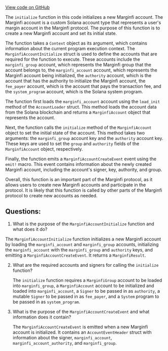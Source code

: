 [View code on GitHub](https://github.com/mrgnlabs/marginfi-v2/src/instructions/marginfi_account/initialize.rs)

The `initialize` function in this code initializes a new Marginfi account. The Marginfi account is a custom Solana account type that represents a user's margin account in the Marginfi protocol. The purpose of this function is to create a new Marginfi account and set its initial state.

The function takes a `Context` object as its argument, which contains information about the current program execution context. The `MarginfiAccountInitialize` struct is used to define the accounts that are required for the function to execute. These accounts include the `marginfi_group` account, which represents the Marginfi group that the account belongs to, the `marginfi_account` account, which represents the Marginfi account being initialized, the `authority` account, which is the account that has the authority to initialize the Marginfi account, the `fee_payer` account, which is the account that pays the transaction fee, and the `system_program` account, which is the Solana system program.

The function first loads the `marginfi_account` account using the `load_init` method of the `AccountLoader` struct. This method loads the account data from the Solana blockchain and returns a `MarginfiAccount` object that represents the account.

Next, the function calls the `initialize` method of the `MarginfiAccount` object to set the initial state of the account. This method takes two arguments: the `marginfi_group` account key and the `authority` account key. These keys are used to set the `group` and `authority` fields of the `MarginfiAccount` object, respectively.

Finally, the function emits a `MarginfiAccountCreateEvent` event using the `emit!` macro. This event contains information about the newly created Marginfi account, including the account's signer, key, authority, and group.

Overall, this function is an important part of the Marginfi protocol, as it allows users to create new Marginfi accounts and participate in the protocol. It is likely that this function is called by other parts of the Marginfi protocol to create new accounts as needed.
## Questions: 
 1. What is the purpose of the `MarginfiAccountInitialize` function and what does it do?
   
   The `MarginfiAccountInitialize` function initializes a new Marginfi account by loading the `marginfi_account` and `marginfi_group` accounts, initializing the `marginfi_account` with the `marginfi_group` and `authority` keys, and emitting a `MarginfiAccountCreateEvent`. It returns a `MarginfiResult`.

2. What are the required accounts and signers for calling the `initialize` function?
   
   The `initialize` function requires a `MarginfiGroup` account to be loaded into `marginfi_group`, a `MarginfiAccount` account to be initialized and loaded into `marginfi_account`, a `Signer` to be passed in as `authority`, a mutable `Signer` to be passed in as `fee_payer`, and a `System` program to be passed in as `system_program`.

3. What is the purpose of the `MarginfiAccountCreateEvent` and what information does it contain?
   
   The `MarginfiAccountCreateEvent` is emitted when a new Marginfi account is initialized. It contains an `AccountEventHeader` struct with information about the signer, `marginfi_account`, `marginfi_account_authority`, and `marginfi_group`.